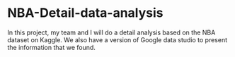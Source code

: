 # NBA-Detail-data-analysis
In this project, my team and I will do a detail analysis based on the NBA dataset on Kaggle. We also have a version of Google data studio to present the information that we found.
